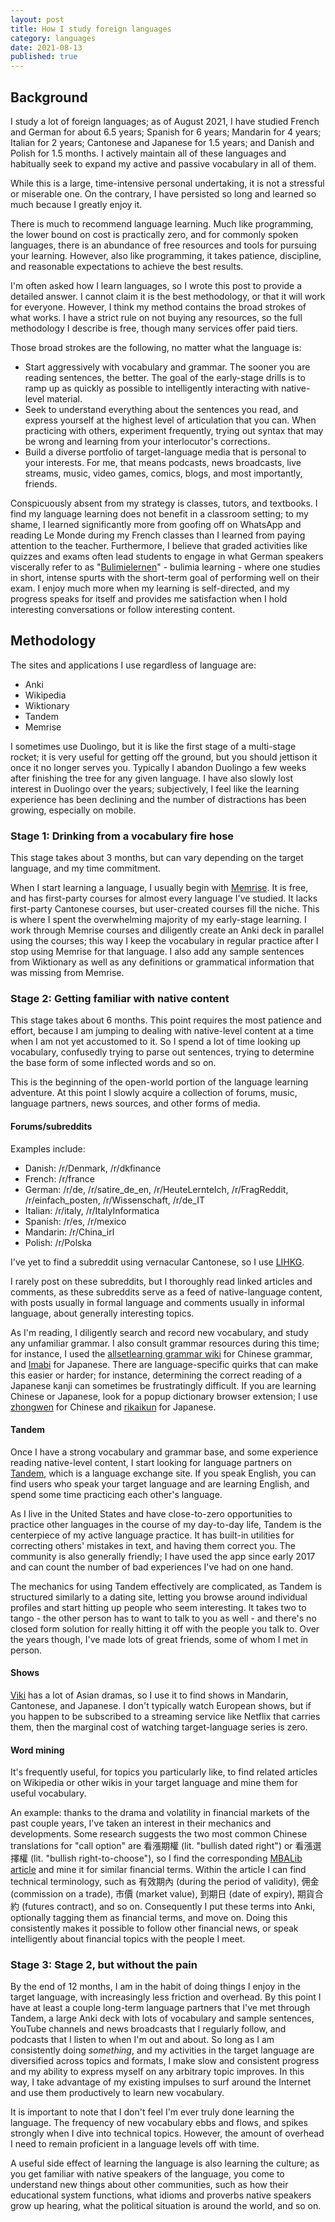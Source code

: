 ```yaml
---
layout: post
title: How I study foreign languages
category: languages
date: 2021-08-13
published: true
---
```


## Background

I study a lot of foreign languages; as of August 2021, I have studied French and German for about 6.5 years; Spanish for 6 years; Mandarin for 4 years; Italian for 2 years; Cantonese and Japanese for 1.5 years; and Danish and Polish for 1.5 months. I actively maintain all of these languages and habitually seek to expand my active and passive vocabulary in all of them.

While this is a large, time-intensive personal undertaking, it is not a stressful or miserable one. On the contrary, I have persisted so long and learned so much because I greatly enjoy it.

There is much to recommend language learning. Much like programming, the lower bound on cost is practically zero, and for commonly spoken languages, there is an abundance of free resources and tools for pursuing your learning. However, also like programming, it takes patience, discipline, and reasonable expectations to achieve the best results.

I'm often asked how I learn languages, so I wrote this post to provide a detailed answer. I cannot claim it is the best methodology, or that it will work for everyone. However, I think my method contains the broad strokes of what works. I have a strict rule on not buying any resources, so the full methodology I describe is free, though many services offer paid tiers.

Those broad strokes are the following, no matter what the language is:

- Start aggressively with vocabulary and grammar. The sooner you are reading sentences, the better. The goal of the early-stage drills is to ramp up as quickly as possible to intelligently interacting with native-level material.
- Seek to understand everything about the sentences you read, and express yourself at the highest level of articulation that you can. When practicing with others, experiment frequently, trying out syntax that may be wrong and learning from your interlocutor's corrections.
- Build a diverse portfolio of target-language media that is personal to your interests. For me, that means podcasts, news broadcasts, live streams, music, video games, comics, blogs, and most importantly, friends.

Conspicuously absent from my strategy is classes, tutors, and textbooks. I find my language learning does not benefit in a classroom setting; to my shame, I learned significantly more from goofing off on WhatsApp and reading Le Monde during my French classes than I learned from paying attention to the teacher. Furthermore, I believe that graded activities like quizzes and exams often lead students to engage in what German speakers viscerally refer to as "[Bulimielernen](https://en.wiktionary.org/wiki/Bulimielernen)" - bulimia learning - where one studies in short, intense spurts with the short-term goal of performing well on their exam. I enjoy much more when my learning is self-directed, and my progress speaks for itself and provides me satisfaction when I hold interesting conversations or follow interesting content.

## Methodology

The sites and applications I use regardless of language are:

- Anki
- Wikipedia
- Wiktionary
- Tandem
- Memrise

I sometimes use Duolingo, but it is like the first stage of a multi-stage rocket; it is very useful for getting off the ground, but you should jettison it once it no longer serves you. Typically I abandon Duolingo a few weeks after finishing the tree for any given language. I have also slowly lost interest in Duolingo over the years; subjectively, I feel like the learning experience has been declining and the number of distractions has been growing, especially on mobile.

### Stage 1: Drinking from a vocabulary fire hose

This stage takes about 3 months, but can vary depending on the target language, and my time commitment.

When I start learning a language, I usually begin with [Memrise](https://www.memrise.com/). It is free, and has first-party courses for almost every language I've studied. It lacks first-party Cantonese courses, but user-created courses fill the niche. This is where I spent the overwhelming majority of my early-stage learning. I work through Memrise courses and diligently create an Anki deck in parallel using the courses; this way I keep the vocabulary in regular practice after I stop using Memrise for that language. I also add any sample sentences from Wiktionary as well as any definitions or grammatical information that was missing from Memrise.

### Stage 2: Getting familiar with native content

This stage takes about 6 months. This point requires the most patience and effort, because I am jumping to dealing with native-level content at a time when I am not yet accustomed to it. So I spend a lot of time looking up vocabulary, confusedly trying to parse out sentences, trying to determine the base form of some inflected words and so on.

This is the beginning of the open-world portion of the language learning adventure. At this point I slowly acquire a collection of forums, music, language partners, news sources, and other forms of media.

#### Forums/subreddits

Examples include:

- Danish: /r/Denmark, /r/dkfinance
- French: /r/france
- German: /r/de, /r/satire_de_en, /r/HeuteLernteIch, /r/FragReddit, /r/einfach_posten, /r/Wissenschaft, /r/de_IT
- Italian: /r/italy, /r/ItalyInformatica
- Spanish: /r/es, /r/mexico
- Mandarin: /r/China_irl
- Polish: /r/Polska

I've yet to find a subreddit using vernacular Cantonese, so I use [LIHKG](https://lihkg.com/).

I rarely post on these subreddits, but I thoroughly read linked articles and comments, as these subreddits serve as a feed of native-language content, with posts usually in formal language and comments usually in informal language, about generally interesting topics.

As I'm reading, I diligently search and record new vocabulary, and study any unfamiliar grammar. I also consult grammar resources during this time; for instance, I used the [allsetlearning grammar wiki](https://resources.allsetlearning.com/chinese/grammar/) for Chinese grammar, and [Imabi](https://www.imabi.net/) for Japanese. There are language-specific quirks that can make this easier or harder; for instance, determining the correct reading of a Japanese kanji can sometimes be frustratingly difficult. If you are learning Chinese or Japanese, look for a popup dictionary browser extension; I use [zhongwen](https://github.com/cschiller/zhongwen) for Chinese and [rikaikun](https://github.com/melink14/rikaikun) for Japanese.

#### Tandem

Once I have a strong vocabulary and grammar base, and some experience reading native-level content, I start looking for language partners on [Tandem](https://www.tandem.net/), which is a language exchange site. If you speak English, you can find users who speak your target language and are learning English, and spend some time practicing each other's language.

As I live in the United States and have close-to-zero opportunities to practice other languages in the course of my day-to-day life, Tandem is the centerpiece of my active language practice. It has built-in utilities for correcting others' mistakes in text, and having them correct you. The community is also generally friendly; I have used the app since early 2017 and can count the number of bad experiences I've had on one hand.

The mechanics for using Tandem effectively are complicated, as Tandem is structured similarly to a dating site, letting you browse around individual profiles and start hitting up people who seem interesting. It takes two to tango - the other person has to want to talk to you as well - and there's no closed form solution for really hitting it off with the people you talk to. Over the years though, I've made lots of great friends, some of whom I met in person.

#### Shows

[Viki](https://www.viki.com/) has a lot of Asian dramas, so I use it to find shows in Mandarin, Cantonese, and Japanese. I don't typically watch European shows, but if you happen to be subscribed to a streaming service like Netflix that carries them, then the marginal cost of watching target-language series is zero.

#### Word mining

It's frequently useful, for topics you particularly like, to find related articles on Wikipedia or other wikis in your target language and mine them for useful vocabulary.

An example: thanks to the drama and volatility in financial markets of the past couple years, I've taken an interest in their mechanics and developments. Some research suggests the two most common Chinese translations for "call option" are 看漲期權 (lit. "bullish dated right") or 看漲選擇權 (lit. "bullish right-to-choose"), so I find the corresponding [MBALib article](https://wiki.mbalib.com/zh-tw/%E7%9C%8B%E6%B6%A8%E6%9C%9F%E6%9D%83) and mine it for similar financial terms. Within the article I can find technical terminology, such as 有效期內 (during the period of validity), 佣金 (commission on a trade), 市價 (market value), 到期日 (date of expiry), 期貨合約 (futures contract), and so on. Consequently I put these terms into Anki, optionally tagging them as financial terms, and move on. Doing this consistently makes it possible to follow other financial news, or speak intelligently about financial topics with the people I meet.

### Stage 3: Stage 2, but without the pain

By the end of 12 months, I am in the habit of doing things I enjoy in the target language, with increasingly less friction and overhead. By this point I have at least a couple long-term language partners that I've met through Tandem, a large Anki deck with lots of vocabulary and sample sentences, YouTube channels and news broadcasts that I regularly follow, and podcasts that I listen to when I'm out and about. So long as I am consistently doing *something*, and my activities in the target language are diversified across topics and formats, I make slow and consistent progress and my ability to express myself on any arbitrary topic improves. In this way, I take advantage of my existing impulses to surf around the Internet and use them productively to learn new vocabulary.

It is important to note that I don't feel I'm ever truly done learning the language. The frequency of new vocabulary ebbs and flows, and spikes strongly when I dive into technical topics. However, the amount of overhead I need to remain proficient in a language levels off with time.

A useful side effect of learning the language is also learning the culture; as you get familiar with native speakers of the language, you come to understand new things about other communities, such as how their educational system functions, what idioms and proverbs native speakers grow up hearing, what the political situation is around the world, and so on.